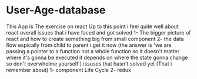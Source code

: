 # User-Age-database
This App is The exercise on react
Up to this point i feel quite well about react overall
issues that i have faced and got solved
1- The bigger picture of react and how to create something big from small component
2- the data flow espically from child to parent i get it now (the answer is 'we are passing a pointer to a function not a whole function so it doesn't matter where it's gonna be
executed it depends on where the state gonna change so don't overwhelme yourself')
issuses that hasn't solved yet (That i remember about)
1- component Life Cycle
2- redux
